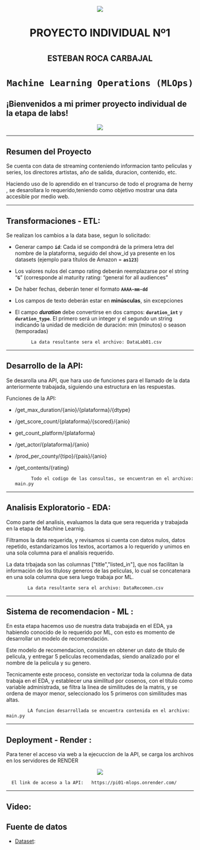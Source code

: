 <p align=center><img src=https://d31uz8lwfmyn8g.cloudfront.net/Assets/logo-henry-white-lg.png><p>

# <h1 align=center> **PROYECTO INDIVIDUAL Nº1** </h1>
# <h2 align=center> **ESTEBAN ROCA CARBAJAL** </h2>

# <h1 align=center>**`Machine Learning Operations (MLOps)`**</h1>

## ¡Bienvenidos a mi primer proyecto individual de la etapa de labs!

<p align=center><img src=https://thedatascientist.com/wp-content/uploads/2019/06/what-is-data-science.jpg><p>

<hr>  

## Resumen del Proyecto
Se cuenta con data de streaming conteniendo informacion tanto peliculas y series, los directores artistas, año de salida, duracion, contenido, etc.

Haciendo uso de lo aprendido en el trancurso de todo el programa de herny , se desarollara lo requerido,teniendo como objetivo mostrar una data accesible por medio web.


<hr>  


## Transformaciones - ETL:

Se realizan los cambios a la data base, segun lo solicitado:

+ Generar campo **`id`**: Cada id se compondrá de la primera letra del nombre de la plataforma, seguido del show_id ya presente en los datasets (ejemplo para títulos de Amazon = **`as123`**)

+ Los valores nulos del campo rating deberán reemplazarse por el string “**`G`**” (corresponde al maturity rating: “general for all audiences”

+ De haber fechas, deberán tener el formato **`AAAA-mm-dd`**

+ Los campos de texto deberán estar en **minúsculas**, sin excepciones

+ El campo ***duration*** debe convertirse en dos campos: **`duration_int`** y **`duration_type`**. El primero será un integer y el segundo un string indicando la unidad de medición de duración: min (minutos) o season (temporadas)


            La data resultante sera el archivo: DataLab01.csv


<hr>

## Desarrollo de la API:

Se desarolla una API, que hara uso de funciones para el llamado de la data anteriormente trabajada, siguiendo una estructura en las respuestas.

Funciones de la API:

+ /get_max_duration/{anio}/{plataforma}/{dtype}
+ /get_score_count/{plataforma}/{scored}/{anio}
+ get_count_platform/{plataforma}
+ /get_actor/{plataforma}/{anio}
+ /prod_per_county/{tipo}/{pais}/{anio}
+ /get_contents/{rating}

            Todo el codigo de las consultas, se encuentran en el archivo: main.py


<hr> 

## Analisis Exploratorio - EDA:

Como parte del analisis, evaluamos la data que sera requerida y trabajada en la etapa de Machine Learnig.

Filtramos la data requerida, y revisamos si cuenta con datos nulos, datos repetido, estandarizamos los textos, acortamos a lo requerido y unimos en una sola columna para el analisis requerido.

La data trbajada son las columnas ["title","listed_in"], que nos facilitan la información de los titulosy generos de las peliculas, lo cual se concatenara en una sola columna que sera luego trabaja por ML.

            La data resultante sera el archivo: DataRecomen.csv


<hr>

## Sistema de recomendacion - ML :

En esta etapa hacemos uso de nuestra data trabajada en el EDA, ya habiendo conocido de lo requerido por ML, con esto es momento de desarrollar un modelo de recomendación.

Este modelo de recomendacion, consiste en obtener un dato de titulo de pelicula, y entregar 5 peliculas recomendadas, siendo analizado por el nombre de la pelicula y su genero.

Tecnicamente este proceso, consiste en vectorizar toda la columna de data trabaja en el EDA, y establecer una similitud por cosenos, con el titulo como variable administrada, se filtra la linea de similitudes de la matris, y se ordena de mayor menor, seleccionado los 5 primeros con similitudes mas altas.

            LA funcion desarrollada se encuentra contenida en el archivo: main.py


<hr>

## Deployment - Render :

Para tener el acceso via web a la ejecuccion de la API, se carga los archivos en los servidores de RENDER

<p align=center><img src=https://th.bing.com/th/id/OIP.045ArS-D5OMZ4AOdB8uDCwHaEK?w=289&h=180&c=7&r=0&o=5&pid=1.7><p>


      El link de acceso a la API:   https://pi01-mlops.onrender.com/


<hr>

## Video:




## **Fuente de datos**

+ [Dataset](https://drive.google.com/drive/folders/1b49OVFJpjPPA1noRBBi1hSmMThXmNzxn):



